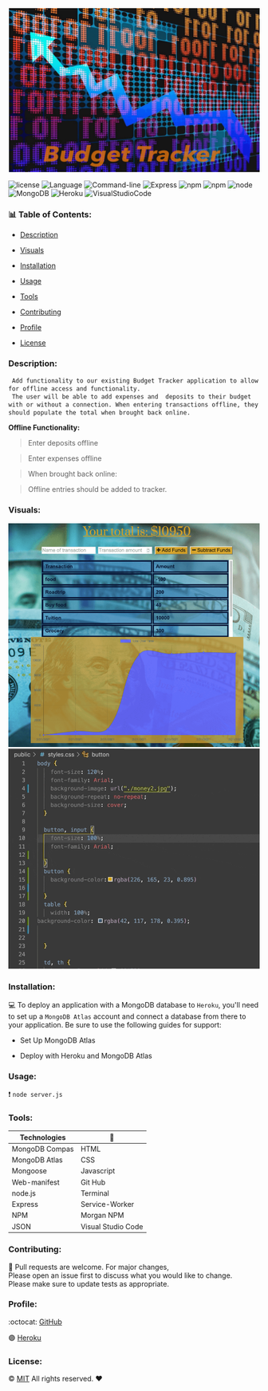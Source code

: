 
 <img src ="./public/tracker-2.png">


![license](https://img.shields.io/badge/license-MIT-blue.svg)
![Language](https://img.shields.io/badge/Languages-HTML,CSS,Jquery,Nodes-violet.svg)
![Command-line](https://img.shields.io/badge/Command-line-blueviolet.svg)
![Express](https://img.shields.io/badge/Express-turquoise.svg)
![npm](https://img.shields.io/badge/npm-red.svg)
![npm](https://img.shields.io/badge/npm-install-grey.svg)
![node](https://img.shields.io/badge/node-green.svg)
![MongoDB](https://img.shields.io/badge/MongoDB-yellow.svg)
![Heroku](https://img.shields.io/badge/Heroku-orange.svg)
![VisualStudioCode](https://img.shields.io/badge/VSC-darkblue.svg) 


### :bar_chart: Table of Contents: 

* [Description](#Description)

* [Visuals](#Visuals)

* [Installation](#Installation)

* [Usage](#Usage)

* [Tools](#Tools)

* [Contributing](#Contributing)

* [Profile](#Profile)

* [License](#License)



 ### Description:

``` 
 Add functionality to our existing Budget Tracker application to allow for offline access and functionality.
 The user will be able to add expenses and  deposits to their budget with or without a connection. When entering transactions offline, they should populate the total when brought back online.
```

 **Offline Functionality:**

> Enter deposits offline 

> Enter expenses offline

> When brought back online:

>Offline entries should be added to tracker.

### Visuals:

 ![image](./public/picture.png) <br>
 ![Giphy](./public/gif-min.gif)


### Installation:

:computer: To deploy an application with a MongoDB database to `Heroku`, you'll need to set up a `MongoDB Atlas` account and connect a database from there to your application. Be sure to use the following guides for support:

- Set Up MongoDB Atlas

- Deploy with Heroku and MongoDB Atlas


### Usage:

:exclamation: `node server.js`


### Tools:

|  Technologies  | :floppy_disk:      |
---------------- | -------------------| 
MongoDB Compas   | HTML               |
MongoDB Atlas    | CSS                |
Mongoose         | Javascript         |       
Web-manifest     | Git Hub            |
node.js          | Terminal           |
Express          | Service-Worker     |
NPM              | Morgan NPM         |
JSON             | Visual Studio Code |
      

### Contributing:

:wave: Pull requests are welcome. For major changes,<br>
       Please open an issue first to discuss what you would like to change.<br>
       Please make sure to update tests as appropriate.


### Profile:

:octocat: [GitHub](https://github.com/adpir/Progressive-Budget)<br>

:purple_circle: [Heroku](https://stark-waters-65434.herokuapp.com/)


### License:

:copyright: [MIT](https://github.com/adpir/Progressive-Budget/blob/main/LICENSE) All rights reserved. :heart:
